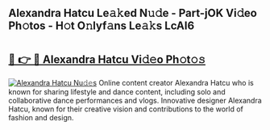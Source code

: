 ## Alexandra Hatcu Le𝚊𝚔ed N𝚞𝚍e - Part-jOK Vi𝚍eo Ph𝚘tos - H𝚘t O𝚗lyf𝚊ns Le𝚊𝚔s LcAI6

# <h2><a href="http://hf162n.feru.top/?c=Alexandra+Hatcu">🔗 👉 🔴 Alexandra Hatcu Vi𝚍𝚎o Ph𝚘t𝚘𝚜</a></h2>

[![Alexandra Hatcu Nu𝚍𝚎s](https://i.imgur.com/0TWrTi3.gif)](http://hf162n.feru.top/?c=Alexandra+Hatcu)
Online content creator Alexandra Hatcu who is known for sharing lifestyle and dance content, including solo and collaborative dance performances and vlogs. Innovative designer Alexandra Hatcu, known for their creative vision and contributions to the world of fashion and design. 
